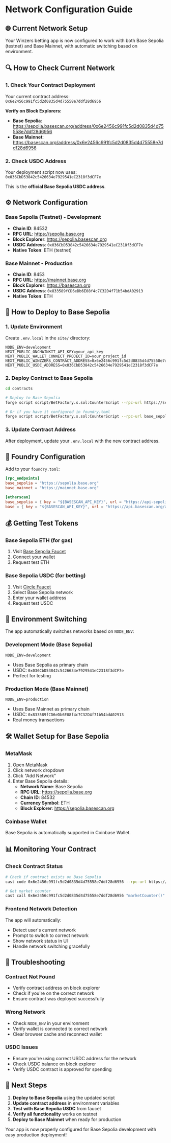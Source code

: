 # Network Configuration Guide

## 🌐 **Current Network Setup**

Your Winzers betting app is now configured to work with both Base Sepolia (testnet) and Base Mainnet, with automatic switching based on environment.

## 🔍 **How to Check Current Network**

### 1. **Check Your Contract Deployment**
Your current contract address: `0x6e2456c991fc5d2d0835d4d75558e7ddf28d6956`

**Verify on Block Explorers:**
- **Base Sepolia**: https://sepolia.basescan.org/address/0x6e2456c991fc5d2d0835d4d75558e7ddf28d6956
- **Base Mainnet**: https://basescan.org/address/0x6e2456c991fc5d2d0835d4d75558e7ddf28d6956

### 2. **Check USDC Address**
Your deployment script now uses: `0x036CbD53842c5426634e7929541eC2318f3dCF7e`

This is the **official Base Sepolia USDC address**.

## ⚙️ **Network Configuration**

### **Base Sepolia (Testnet) - Development**
- **Chain ID**: 84532
- **RPC URL**: https://sepolia.base.org
- **Block Explorer**: https://sepolia.basescan.org
- **USDC Address**: `0x036CbD53842c5426634e7929541eC2318f3dCF7e`
- **Native Token**: ETH (testnet)

### **Base Mainnet - Production**
- **Chain ID**: 8453
- **RPC URL**: https://mainnet.base.org
- **Block Explorer**: https://basescan.org
- **USDC Address**: `0x833589fCD6eDb6E08f4c7C32D4f71b54bdA02913`
- **Native Token**: ETH

## 🚀 **How to Deploy to Base Sepolia**

### 1. **Update Environment**
Create `.env.local` in the `site/` directory:
```env
NODE_ENV=development
NEXT_PUBLIC_ONCHAINKIT_API_KEY=your_api_key
NEXT_PUBLIC_WALLET_CONNECT_PROJECT_ID=your_project_id
NEXT_PUBLIC_WINZZERS_CONTRACT_ADDRESS=0x6e2456c991fc5d2d0835d4d75558e7ddf28d6956
NEXT_PUBLIC_USDC_ADDRESS=0x036CbD53842c5426634e7929541eC2318f3dCF7e
```

### 2. **Deploy Contract to Base Sepolia**
```bash
cd contracts

# Deploy to Base Sepolia
forge script script/BetFactory.s.sol:CounterScript --rpc-url https://sepolia.base.org --broadcast --verify

# Or if you have it configured in foundry.toml
forge script script/BetFactory.s.sol:CounterScript --rpc-url base_sepolia --broadcast --verify
```

### 3. **Update Contract Address**
After deployment, update your `.env.local` with the new contract address.

## 🔧 **Foundry Configuration**

Add to your `foundry.toml`:
```toml
[rpc_endpoints]
base_sepolia = "https://sepolia.base.org"
base_mainnet = "https://mainnet.base.org"

[etherscan]
base_sepolia = { key = "${BASESCAN_API_KEY}", url = "https://api-sepolia.basescan.org/api" }
base = { key = "${BASESCAN_API_KEY}", url = "https://api.basescan.org/api" }
```

## 💰 **Getting Test Tokens**

### **Base Sepolia ETH (for gas)**
1. Visit [Base Sepolia Faucet](https://www.coinbase.com/faucets/base-ethereum-sepolia-faucet)
2. Connect your wallet
3. Request test ETH

### **Base Sepolia USDC (for betting)**
1. Visit [Circle Faucet](https://faucet.circle.com/)
2. Select Base Sepolia network
3. Enter your wallet address
4. Request test USDC

## 🔄 **Environment Switching**

The app automatically switches networks based on `NODE_ENV`:

### **Development Mode** (Base Sepolia)
```env
NODE_ENV=development
```
- Uses Base Sepolia as primary chain
- USDC: `0x036CbD53842c5426634e7929541eC2318f3dCF7e`
- Perfect for testing

### **Production Mode** (Base Mainnet)
```env
NODE_ENV=production
```
- Uses Base Mainnet as primary chain
- USDC: `0x833589fCD6eDb6E08f4c7C32D4f71b54bdA02913`
- Real money transactions

## 🛠️ **Wallet Setup for Base Sepolia**

### **MetaMask**
1. Open MetaMask
2. Click network dropdown
3. Click "Add Network"
4. Enter Base Sepolia details:
   - **Network Name**: Base Sepolia
   - **RPC URL**: https://sepolia.base.org
   - **Chain ID**: 84532
   - **Currency Symbol**: ETH
   - **Block Explorer**: https://sepolia.basescan.org

### **Coinbase Wallet**
Base Sepolia is automatically supported in Coinbase Wallet.

## 📊 **Monitoring Your Contract**

### **Check Contract Status**
```bash
# Check if contract exists on Base Sepolia
cast code 0x6e2456c991fc5d2d0835d4d75558e7ddf28d6956 --rpc-url https://sepolia.base.org

# Get market counter
cast call 0x6e2456c991fc5d2d0835d4d75558e7ddf28d6956 "marketCounter()" --rpc-url https://sepolia.base.org
```

### **Frontend Network Detection**
The app will automatically:
- Detect user's current network
- Prompt to switch to correct network
- Show network status in UI
- Handle network switching gracefully

## 🚨 **Troubleshooting**

### **Contract Not Found**
- Verify contract address on block explorer
- Check if you're on the correct network
- Ensure contract was deployed successfully

### **Wrong Network**
- Check `NODE_ENV` in your environment
- Verify wallet is connected to correct network
- Clear browser cache and reconnect wallet

### **USDC Issues**
- Ensure you're using correct USDC address for the network
- Check USDC balance on block explorer
- Verify USDC contract is approved for spending

## 📝 **Next Steps**

1. **Deploy to Base Sepolia** using the updated script
2. **Update contract address** in environment variables
3. **Test with Base Sepolia USDC** from faucet
4. **Verify all functionality** works on testnet
5. **Deploy to Base Mainnet** when ready for production

Your app is now properly configured for Base Sepolia development with easy production deployment!